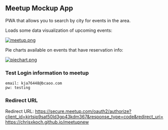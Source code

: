 
## Meetup Mockup App

PWA that allows you to search by city for events in the area.

Loads some data visualization of upcoming events:

[![meetup.png](https://i.postimg.cc/Gpy5LJSm/meetup.png)](https://postimg.cc/f3MK5XNG)

Pie charts available on events that have reservation info:

[![piechart.png](https://i.postimg.cc/44qswBkW/piechart.png)](https://postimg.cc/9zd6QPf9)
### Test Login information to meetup
```
email: kja76448@bcaoo.com
pw: testing

```

### Redirect URL

Redirect URL:  https://secure.meetup.com/oauth2/authorize?client_id=kjrtsjp9sat50ld3gp43kdm367&response_type=code&redirect_uri=https://chrisxkoch.github.io/meetupnew


